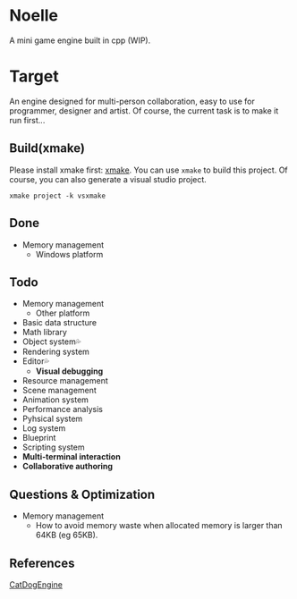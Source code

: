 # Noelle
A mini game engine built in cpp (WIP).

# Target
An engine designed for multi-person collaboration, easy to use for programmer, designer and artist. Of course, the current task is to make it run first...

## Build(xmake)
Please install xmake first: [xmake](https://github.com/xmake-io/xmake). You can use `xmake` to build this project. Of course, you can also generate a visual studio project. 

```
xmake project -k vsxmake
```
## Done
- Memory management
    - Windows platform

## Todo
- Memory management
    - Other platform
- Basic data structure
- Math library
- Object system💦
- Rendering system
- Editor💦
    - **Visual debugging**
- Resource management
- Scene management
- Animation system
- Performance analysis
- Pyhsical system
- Log system
- Blueprint
- Scripting system
- **Multi-terminal interaction**
- **Collaborative authoring**

## Questions & Optimization
- Memory management
    - How to avoid memory waste when allocated memory is larger than 64KB (eg 65KB).

## References
[CatDogEngine](https://github.com/CatDogEngine/CatDogEngine)
